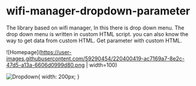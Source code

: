 # wifi-manager-dropdown-parameter
The library based on wifi manager, In this there is drop down menu. The drop down menu is written in custom HTML script.  you can also know the way to get data from custom HTML. Get parameter with custom HTML.

![Homepage](https://user-images.githubusercontent.com/59290454/220400419-ac7169a7-8e2c-47d5-a13a-6606d0999d80.png | width=100)

![Dropdown](https://user-images.githubusercontent.com/59290454/220400473-2ca4f048-6ce4-4850-bb17-9df5c55f7718.png){ width: 200px; }
